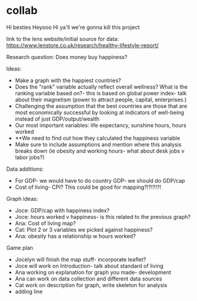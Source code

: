 # collab
Hi besties
Heyooo
Hi ya'll we're gonna kill this project

link to the lens website/initial source for data: https://www.lenstore.co.uk/research/healthy-lifestyle-report/

Research question: Does money buy happiness?

Ideas:
- Make a graph with the happiest countries?
- Does the "rank" variable actually reflect overall wellness? What is the ranking variable based on?- this is based on global power index- talk about their magnetism (power to attract people, capital, enterprises.)
- Challenging the assumption that the best countries are those that are most economically successful by looking at indicators of well-being instead of just GDP/output/wealth
- Our most important variables: life expectancy, sunshine hours, hours worked
- **We need to find out how they calculated the happiness variable
- Make sure to include assumptions and mention where this analysis breaks down (ie obesity and working hours- what about desk jobs v labor jobs?)

Data additions:
- For GDP- we would have to do country GDP- we should do GDP/cap
- Cost of living- CPI? This could be good for mapping?!?!?!?!

Graph ideas:
- Joce: GDP/cap with happiness index?
- Joce: hours worked v happiness- is this related to the previous graph?
- Ana: Cost of living map?
- Cat: Plot 2 or 3 variables we picked against happiness?
- Ana: obesity has a relationship w hours worked?

Game plan
- Jocelyn will finish the map stuff- incorporate leaflet?
- Joce will work on Introduction- talk about standard of living
- Ana working on explanation for graph you made- development 
- Ana can work on data collection and different data sources
- Cat work on description for graph, write skeleton for analysis
- adding line




